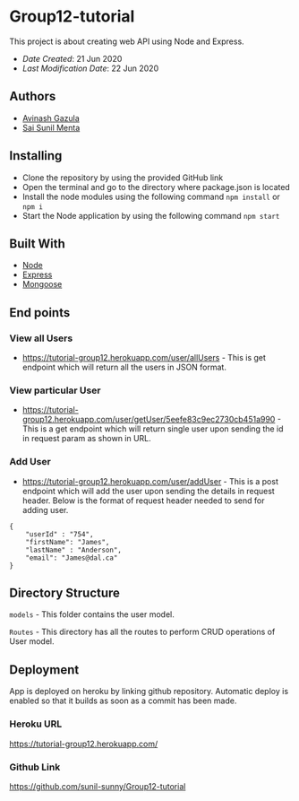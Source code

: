 # Group12-tutorial

This project is about creating web API using Node and Express.
* *Date Created*: 21 Jun 2020
* *Last Modification Date*: 22 Jun 2020

## Authors

* [Avinash Gazula](av530575@dal.ca) 
* [Sai Sunil Menta](ss734478@dal.ca)

## Installing

* Clone the repository by using the provided GitHub link
* Open the terminal and go to the directory where package.json is located
* Install the node modules using the following command
	 `npm install` or `npm i` 
* Start the Node application by using the following command
	 `npm start`


## Built With

* [Node](https://nodejs.org/en/)
* [Express](https://expressjs.com/)
* [Mongoose](https://mongoosejs.com/)

## End points

### View all Users

* https://tutorial-group12.herokuapp.com/user/allUsers - This is get endpoint which will return all the users in JSON format.

### View particular User

* https://tutorial-group12.herokuapp.com/user/getUser/5eefe83c9ec2730cb451a990 - This is a get endpoint which will return single user upon sending the id in request param as shown in URL.

### Add User

* https://tutorial-group12.herokuapp.com/user/addUser - This is a post endpoint which will add the user upon sending the details in request header. Below is the format of request header needed to send for adding user.

```
{
	"userId" : "754",
	"firstName": "James",
	"lastName" : "Anderson",
	"email": "James@dal.ca"
}
```




## Directory Structure

`models` - This folder contains the user model.

`Routes` - This directory has all the routes to perform CRUD operations of User model.


## Deployment

App is deployed on heroku by linking github repository. Automatic deploy is enabled so that it builds as soon as a commit has been made.

### Heroku URL

https://tutorial-group12.herokuapp.com/

### Github Link

https://github.com/sunil-sunny/Group12-tutorial

